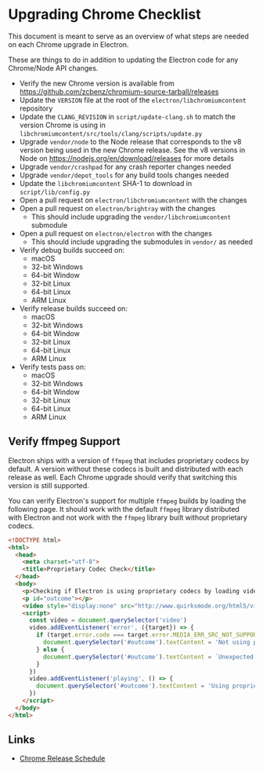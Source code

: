 # Upgrading Chrome Checklist

This document is meant to serve as an overview of what steps are needed on each Chrome upgrade in Electron.

These are things to do in addition to updating the Electron code for any Chrome/Node API changes.

- Verify the new Chrome version is available from https://github.com/zcbenz/chromium-source-tarball/releases
- Update the `VERSION` file at the root of the `electron/libchromiumcontent` repository
- Update the `CLANG_REVISION` in `script/update-clang.sh` to match the version Chrome is using in `libchromiumcontent/src/tools/clang/scripts/update.py`
- Upgrade `vendor/node` to the Node release that corresponds to the v8 version being used in the new Chrome release. See the v8 versions in Node on https://nodejs.org/en/download/releases for more details
- Upgrade `vendor/crashpad` for any crash reporter changes needed
- Upgrade `vendor/depot_tools` for any build tools changes needed
- Update the `libchromiumcontent` SHA-1 to download in `script/lib/config.py`
- Open a pull request on `electron/libchromiumcontent` with the changes
- Open a pull request on `electron/brightray` with the changes 
  - This should include upgrading the `vendor/libchromiumcontent` submodule
- Open a pull request on `electron/electron` with the changes 
  - This should include upgrading the submodules in `vendor/` as needed
- Verify debug builds succeed on: 
  - macOS
  - 32-bit Windows
  - 64-bit Window
  - 32-bit Linux
  - 64-bit Linux
  - ARM Linux
- Verify release builds succeed on: 
  - macOS
  - 32-bit Windows
  - 64-bit Window
  - 32-bit Linux
  - 64-bit Linux
  - ARM Linux
- Verify tests pass on: 
  - macOS
  - 32-bit Windows
  - 64-bit Window
  - 32-bit Linux
  - 64-bit Linux
  - ARM Linux

## Verify ffmpeg Support

Electron ships with a version of `ffmpeg` that includes proprietary codecs by default. A version without these codecs is built and distributed with each release as well. Each Chrome upgrade should verify that switching this version is still supported.

You can verify Electron's support for multiple `ffmpeg` builds by loading the following page. It should work with the default `ffmpeg` library distributed with Electron and not work with the `ffmpeg` library built without proprietary codecs.

```html
<!DOCTYPE html>
<html>
  <head>
    <meta charset="utf-8">
    <title>Proprietary Codec Check</title>
  </head>
  <body>
    <p>Checking if Electron is using proprietary codecs by loading video from http://www.quirksmode.org/html5/videos/big_buck_bunny.mp4</p>
    <p id="outcome"></p>
    <video style="display:none" src="http://www.quirksmode.org/html5/videos/big_buck_bunny.mp4" autoplay></video>
    <script>
      const video = document.querySelector('video')
      video.addEventListener('error', ({target}) => {
        if (target.error.code === target.error.MEDIA_ERR_SRC_NOT_SUPPORTED) {
          document.querySelector('#outcome').textContent = 'Not using proprietary codecs, video emitted source not supported error event.'
        } else {
          document.querySelector('#outcome').textContent = `Unexpected error: ${target.error.code}`
        }
      })
      video.addEventListener('playing', () => {
        document.querySelector('#outcome').textContent = 'Using proprietary codecs, video started playing.'
      })
    </script>
  </body>
</html>
```

## Links

- [Chrome Release Schedule](https://www.chromium.org/developers/calendar)